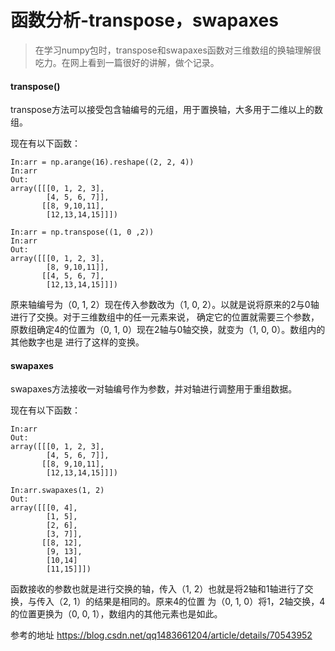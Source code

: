# 函数分析-transpose，swapaxes
>在学习numpy包时，transpose和swapaxes函数对三维数组的换轴理解很吃力。在网上看到一篇很好的讲解，做个记录。

#### transpose()

transpose方法可以接受包含轴编号的元组，用于置换轴，大多用于二维以上的数组。

现在有以下函数：

    In:arr = np.arange(16).reshape((2, 2, 4))
    In:arr
    Out:
    array([[[0, 1, 2, 3],
            [4, 5, 6, 7]],
           [[8, 9,10,11],
            [12,13,14,15]]])
          
    In:arr = np.transpose((1, 0 ,2))
    In:arr
    Out:
    array([[[0, 1, 2, 3],
            [8, 9,10,11]],
           [[4, 5, 6, 7],
            [12,13,14,15]]])
            
原来轴编号为（0, 1, 2）现在传入参数改为（1, 0, 2）。以就是说将原来的2与0轴进行了交换。对于三维数组中的任一元素来说，
确定它的位置就需要三个参数，原数组确定4的位置为（0, 1, 0）现在2轴与0轴交换，就变为（1, 0, 0）。数组内的其他数字也是
进行了这样的变换。

#### swapaxes

swapaxes方法接收一对轴编号作为参数，并对轴进行调整用于重组数据。

现在有以下函数：

    In:arr
    Out:
    array([[[0, 1, 2, 3],
            [4, 5, 6, 7]],
           [[8, 9,10,11],
            [12,13,14,15]]])
            
    In:arr.swapaxes(1, 2)
    Out:
    array([[[0, 4],
            [1, 5],
            [2, 6],
            [3, 7]],
           [[8, 12],
            [9, 13],
            [10,14]
            [11,15]]])
            
函数接收的参数也就是进行交换的轴，传入（1, 2）也就是将2轴和1轴进行了交换，与传入（2, 1）的结果是相同的。原来4的位置
为（0, 1, 0）将1，2轴交换，4的位置更换为（0, 0, 1），数组内的其他元素也是如此。

参考的地址
<https://blog.csdn.net/qq1483661204/article/details/70543952>
    
